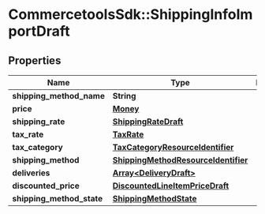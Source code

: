 # CommercetoolsSdk::ShippingInfoImportDraft

## Properties
Name | Type | Description | Notes
------------ | ------------- | ------------- | -------------
**shipping_method_name** | **String** |  | [optional] 
**price** | [**Money**](Money.md) |  | [optional] 
**shipping_rate** | [**ShippingRateDraft**](ShippingRateDraft.md) |  | [optional] 
**tax_rate** | [**TaxRate**](TaxRate.md) |  | [optional] 
**tax_category** | [**TaxCategoryResourceIdentifier**](TaxCategoryResourceIdentifier.md) |  | [optional] 
**shipping_method** | [**ShippingMethodResourceIdentifier**](ShippingMethodResourceIdentifier.md) |  | [optional] 
**deliveries** | [**Array&lt;DeliveryDraft&gt;**](DeliveryDraft.md) |  | [optional] 
**discounted_price** | [**DiscountedLineItemPriceDraft**](DiscountedLineItemPriceDraft.md) |  | [optional] 
**shipping_method_state** | [**ShippingMethodState**](ShippingMethodState.md) |  | [optional] 

